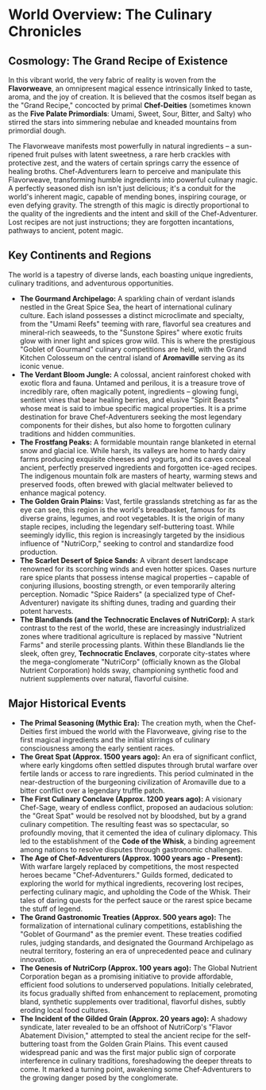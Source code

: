 # World Overview: The Culinary Chronicles

## Cosmology: The Grand Recipe of Existence

In this vibrant world, the very fabric of reality is woven from the **Flavorweave**, an omnipresent magical essence intrinsically linked to taste, aroma, and the joy of creation. It is believed that the cosmos itself began as the "Grand Recipe," concocted by primal **Chef-Deities** (sometimes known as the **Five Palate Primordials**: Umami, Sweet, Sour, Bitter, and Salty) who stirred the stars into simmering nebulae and kneaded mountains from primordial dough.

The Flavorweave manifests most powerfully in natural ingredients – a sun-ripened fruit pulses with latent sweetness, a rare herb crackles with protective zest, and the waters of certain springs carry the essence of healing broths. Chef-Adventurers learn to perceive and manipulate this Flavorweave, transforming humble ingredients into powerful culinary magic. A perfectly seasoned dish isn isn't just delicious; it's a conduit for the world's inherent magic, capable of mending bones, inspiring courage, or even defying gravity. The strength of this magic is directly proportional to the quality of the ingredients and the intent and skill of the Chef-Adventurer. Lost recipes are not just instructions; they are forgotten incantations, pathways to ancient, potent magic.

## Key Continents and Regions

The world is a tapestry of diverse lands, each boasting unique ingredients, culinary traditions, and adventurous opportunities.

*   **The Gourmand Archipelago:** A sparkling chain of verdant islands nestled in the Great Spice Sea, the heart of international culinary culture. Each island possesses a distinct microclimate and specialty, from the "Umami Reefs" teeming with rare, flavorful sea creatures and mineral-rich seaweeds, to the "Sunstone Spires" where exotic fruits glow with inner light and spices grow wild. This is where the prestigious "Goblet of Gourmand" culinary competitions are held, with the Grand Kitchen Colosseum on the central island of **Aromaville** serving as its iconic venue.
*   **The Verdant Bloom Jungle:** A colossal, ancient rainforest choked with exotic flora and fauna. Untamed and perilous, it is a treasure trove of incredibly rare, often magically potent, ingredients – glowing fungi, sentient vines that bear healing berries, and elusive "Spirit Beasts" whose meat is said to imbue specific magical properties. It is a prime destination for brave Chef-Adventurers seeking the most legendary components for their dishes, but also home to forgotten culinary traditions and hidden communities.
*   **The Frostfang Peaks:** A formidable mountain range blanketed in eternal snow and glacial ice. While harsh, its valleys are home to hardy dairy farms producing exquisite cheeses and yogurts, and its caves conceal ancient, perfectly preserved ingredients and forgotten ice-aged recipes. The indigenous mountain folk are masters of hearty, warming stews and preserved foods, often brewed with glacial meltwater believed to enhance magical potency.
*   **The Golden Grain Plains:** Vast, fertile grasslands stretching as far as the eye can see, this region is the world's breadbasket, famous for its diverse grains, legumes, and root vegetables. It is the origin of many staple recipes, including the legendary self-buttering toast. While seemingly idyllic, this region is increasingly targeted by the insidious influence of "NutriCorp," seeking to control and standardize food production.
*   **The Scarlet Desert of Spice Sands:** A vibrant desert landscape renowned for its scorching winds and even hotter spices. Oases nurture rare spice plants that possess intense magical properties – capable of conjuring illusions, boosting strength, or even temporarily altering perception. Nomadic "Spice Raiders" (a specialized type of Chef-Adventurer) navigate its shifting dunes, trading and guarding their potent harvests.
*   **The Blandlands (and the Technocratic Enclaves of NutriCorp):** A stark contrast to the rest of the world, these are increasingly industrialized zones where traditional agriculture is replaced by massive "Nutrient Farms" and sterile processing plants. Within these Blandlands lie the sleek, often grey, **Technocratic Enclaves**, corporate city-states where the mega-conglomerate "NutriCorp" (officially known as the Global Nutrient Corporation) holds sway, championing synthetic food and nutrient supplements over natural, flavorful cuisine.

## Major Historical Events

*   **The Primal Seasoning (Mythic Era):** The creation myth, when the Chef-Deities first imbued the world with the Flavorweave, giving rise to the first magical ingredients and the initial stirrings of culinary consciousness among the early sentient races.
*   **The Great Spat (Approx. 1500 years ago):** An era of significant conflict, where early kingdoms often settled disputes through brutal warfare over fertile lands or access to rare ingredients. This period culminated in the near-destruction of the burgeoning civilization of Aromaville due to a bitter conflict over a legendary truffle patch.
*   **The First Culinary Conclave (Approx. 1200 years ago):** A visionary Chef-Sage, weary of endless conflict, proposed an audacious solution: the "Great Spat" would be resolved not by bloodshed, but by a grand culinary competition. The resulting feast was so spectacular, so profoundly moving, that it cemented the idea of culinary diplomacy. This led to the establishment of the **Code of the Whisk**, a binding agreement among nations to resolve disputes through gastronomic challenges.
*   **The Age of Chef-Adventurers (Approx. 1000 years ago - Present):** With warfare largely replaced by competitions, the most respected heroes became "Chef-Adventurers." Guilds formed, dedicated to exploring the world for mythical ingredients, recovering lost recipes, perfecting culinary magic, and upholding the Code of the Whisk. Their tales of daring quests for the perfect sauce or the rarest spice became the stuff of legend.
*   **The Grand Gastronomic Treaties (Approx. 500 years ago):** The formalization of international culinary competitions, establishing the "Goblet of Gourmand" as the premier event. These treaties codified rules, judging standards, and designated the Gourmand Archipelago as neutral territory, fostering an era of unprecedented peace and culinary innovation.
*   **The Genesis of NutriCorp (Approx. 100 years ago):** The Global Nutrient Corporation began as a promising initiative to provide affordable, efficient food solutions to underserved populations. Initially celebrated, its focus gradually shifted from enhancement to replacement, promoting bland, synthetic supplements over traditional, flavorful dishes, subtly eroding local food cultures.
*   **The Incident of the Gilded Grain (Approx. 20 years ago):** A shadowy syndicate, later revealed to be an offshoot of NutriCorp's "Flavor Abatement Division," attempted to steal the ancient recipe for the self-buttering toast from the Golden Grain Plains. This event caused widespread panic and was the first major public sign of corporate interference in culinary traditions, foreshadowing the deeper threats to come. It marked a turning point, awakening some Chef-Adventurers to the growing danger posed by the conglomerate.